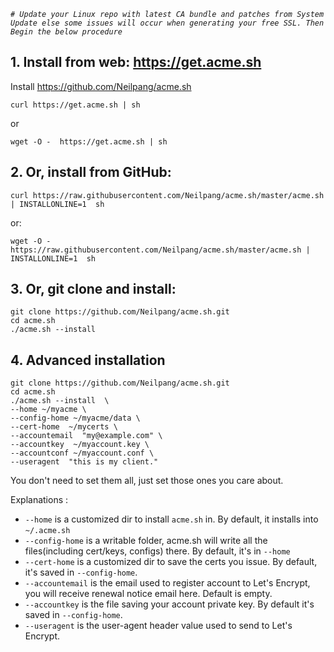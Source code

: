 _`# Update your Linux repo with latest CA bundle and patches from System Update else some issues will occur when generating your free SSL. Then Begin the below procedure`_

## 1. Install from web: https://get.acme.sh

Install https://github.com/Neilpang/acme.sh

```
curl https://get.acme.sh | sh

```

or

```
wget -O -  https://get.acme.sh | sh
```

## 2. Or, install from GitHub:

```
curl https://raw.githubusercontent.com/Neilpang/acme.sh/master/acme.sh | INSTALLONLINE=1  sh
```

or:
```
wget -O -  https://raw.githubusercontent.com/Neilpang/acme.sh/master/acme.sh | INSTALLONLINE=1  sh
```


## 3. Or, git clone and install:

```
git clone https://github.com/Neilpang/acme.sh.git
cd acme.sh
./acme.sh --install
```


## 4. Advanced installation

```
git clone https://github.com/Neilpang/acme.sh.git
cd acme.sh
./acme.sh --install  \
--home ~/myacme \
--config-home ~/myacme/data \
--cert-home  ~/mycerts \
--accountemail  "my@example.com" \
--accountkey  ~/myaccount.key \
--accountconf ~/myaccount.conf \
--useragent  "this is my client."
```

You don't need to set them all, just set those ones you care about.

Explanations :

- `--home` is a customized dir to install `acme.sh` in.  By default, it installs into `~/.acme.sh` 
- `--config-home` is a writable folder, acme.sh will write all the files(including cert/keys, configs) there. By default, it's in `--home`
- `--cert-home` is a customized dir to save the certs you issue.  By default, it's saved in `--config-home`.
- `--accountemail` is the email used to register account to Let's Encrypt,  you will receive renewal notice email here. Default is empty.
- `--accountkey` is the file saving your account private key.  By default it's saved in `--config-home`.
- `--useragent`  is the user-agent header value used to send to Let's Encrypt.


